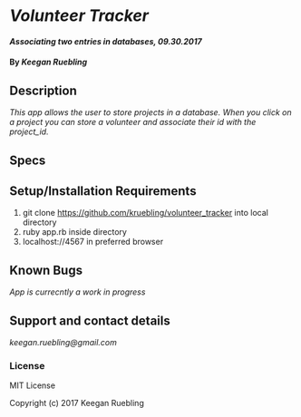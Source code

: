 # _Volunteer Tracker_

#### _Associating two entries in databases, 09.30.2017_

#### By _Keegan Ruebling_

## Description

_This app allows the user to store projects in a database. When you click on a project you can store a volunteer and associate their id with the project_id._

## Specs



## Setup/Installation Requirements

1. git clone https://github.com/kruebling/volunteer_tracker into local directory
2. ruby app.rb inside directory
3. localhost://4567 in preferred browser

## Known Bugs

_App is currecntly a work in progress_

## Support and contact details

_keegan.ruebling@gmail.com_

### License

MIT License

Copyright (c) 2017 Keegan Ruebling
